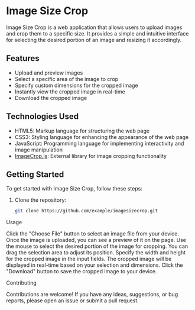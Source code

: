 # Image Size Crop

Image Size Crop is a web application that allows users to upload images and crop them to a specific size. It provides a simple and intuitive interface for selecting the desired portion of an image and resizing it accordingly.

## Features

- Upload and preview images
- Select a specific area of the image to crop
- Specify custom dimensions for the cropped image
- Instantly view the cropped image in real-time
- Download the cropped image

## Technologies Used

- HTML5: Markup language for structuring the web page
- CSS3: Styling language for enhancing the appearance of the web page
- JavaScript: Programming language for implementing interactivity and image manipulation
- [ImageCrop.js](https://github.com/example/imagecrop.js): External library for image cropping functionality

## Getting Started

To get started with Image Size Crop, follow these steps:

1. Clone the repository:

   ```bash
   git clone https://github.com/example/imagesizecrop.git

Usage

Click the "Choose File" button to select an image file from your device.
Once the image is uploaded, you can see a preview of it on the page.
Use the mouse to select the desired portion of the image for cropping. You can drag the selection area to adjust its position.
Specify the width and height for the cropped image in the input fields.
The cropped image will be displayed in real-time based on your selection and dimensions.
Click the "Download" button to save the cropped image to your device.

Contributing

Contributions are welcome! If you have any ideas, suggestions, or bug reports, please open an issue or submit a pull request.
